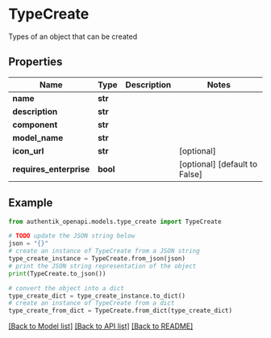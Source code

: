# TypeCreate

Types of an object that can be created

## Properties

Name | Type | Description | Notes
------------ | ------------- | ------------- | -------------
**name** | **str** |  | 
**description** | **str** |  | 
**component** | **str** |  | 
**model_name** | **str** |  | 
**icon_url** | **str** |  | [optional] 
**requires_enterprise** | **bool** |  | [optional] [default to False]

## Example

```python
from authentik_openapi.models.type_create import TypeCreate

# TODO update the JSON string below
json = "{}"
# create an instance of TypeCreate from a JSON string
type_create_instance = TypeCreate.from_json(json)
# print the JSON string representation of the object
print(TypeCreate.to_json())

# convert the object into a dict
type_create_dict = type_create_instance.to_dict()
# create an instance of TypeCreate from a dict
type_create_from_dict = TypeCreate.from_dict(type_create_dict)
```
[[Back to Model list]](../README.md#documentation-for-models) [[Back to API list]](../README.md#documentation-for-api-endpoints) [[Back to README]](../README.md)


